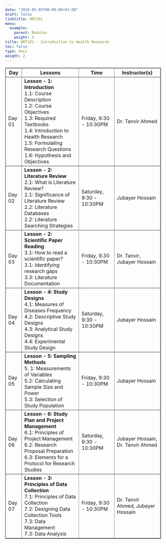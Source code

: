```yaml
---
date: "2019-05-05T00:00:00+01:00"
draft: false
linktitle: HRT101
menu:
  example:
    parent: Modules
    weight: 3
title: HRT101 - Introduction to Health Research
toc: false
type: docs
weight: 2
---
```



<table border = "1">
        <tr>
            <th style="text-align:center">Day</th>
            <th style="text-align:center">Lessons</th>
            <th style="text-align:center">Time</th>
            <th style="text-align:center">Instructor(s)</th>
        </tr>
        <tr>
           <td>Day 01</td>
           <td>
           <b>Lesson - 1: Introduction</b> <br>
           1.1: Course Description<br/>
           1.2: Course Objectives<br/>
           1.3: Required Textbooks<br/>
           1.4: Introduction to Health Research <br/>
           1.5: Formulating Research Questions <br>
           1.6: Hypothesis and Objectives <br/>
           </td>
           <td>
            Friday, 9:30 - 10:30PM
           </td>
           <td> Dr. Tanvir Ahmed</td>
        </tr>
        <tr>
        <td>Day 02 </td>
        <td>
          <b>Lesson - 2: Literature Review</b> <br>
          2.1: What is Literature Review?<br/>
          2.1: Significance of Literature Review<br/>
          2.2: Literature Databases<br>
          2.2: Literature Searching Strategies<br>
        </td>
           <td>Saturday, 9:30 - 10:30PM</td>
           <td>Jubayer Hossain</td>
        </tr>
         <tr>
         <td>Day 03 </td>
         <td>
           <b>Lesson - 2: Scientific Paper Reading</b> <br>
           3.1: How to read a scientific paper?<br/>
           3.1: Identifying research gaps<br/>
           3.3: Literature Documentation<br>
         </td>
           <td>Friday, 9:30 - 10:30PM</td>
           <td>Dr. Tanvir, Jubayer Hossain</td>
        </tr>
        <tr>
        <td>Day 04 </td>
        <td>
          <b>Lesson - 4: Study Designs</b> <br>
          4.1: Measures of Diseases Frequency<br/>
          4.2: Descriptive Study Designs<br/>
          4.3: Analytical Study Designs<br/>
          4.4: Experimental Study Design<br>
        </td>
           <td>Saturday, 9:30 - 10:30PM</td>
           <td>Jubayer Hossain</td>
        </tr>
        <tr>
        <td>Day 05 </td>
        <td>
          <b>Lesson - 5: Sampling Methods</b> <br>
          5. 1: Measurements of Variables <br>
          5.2: Calculating Sample Size and Power<br/>
          5.3: Selection of Study Population<br/>
          </td>
          <td>Friday, 9:30 - 10:30PM</td>
            <td>Jubayer Hossain</td>
        </tr>
        <tr>
        <td>Day 06 </td>
        <td>
          <b>Lesson - 6: Study Plan and Project Management</b> <br>
          6.1: Principles of Project Management <br>
          6.2: Research Proposal Preparation<br/>
          6.3: Elements for a Protocol for Research Studies<br/>
          </td>
          <td>Saturday, 9:30 - 10:30PM</td>
            <td>Jubayer Hossain, Dr. Tanvir Ahmed</td>
        </tr>
      <tr>
      <td>Day 07 </td>
      <td>
        <b>Lesson - 3: Principles of Data Collection</b> <br>
        7.1: Principles of Data Collection<br>
        7.2: Designing Data Collection Tools<br/>
        7.3: Data Management<br/>
        7.3: Data Analysis<br/>
        </td>
            <td>Friday, 9:30 - 10:30PM</td>
            <td>Dr. Tanvir Ahmed, Jubayer Hossain</td>
      </tr>
 </table>
